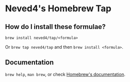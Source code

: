 # Neved4's Homebrew Tap

## How do I install these formulae?

`brew install neved4/tap/<formula>`

Or `brew tap neved4/tap` and then `brew install <formula>`.

## Documentation

`brew help`, `man brew`, or check [Homebrew's documentation](https://docs.brew.sh).
